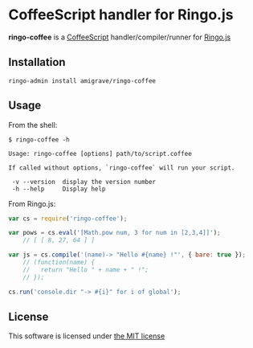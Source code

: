 CoffeeScript handler for Ringo.js
=================================

**ringo-coffee** is a [CoffeeScript](http://coffeescript.org) handler/compiler/runner for [Ringo.js](http://ringojs.org)

Installation
------------

    ringo-admin install amigrave/ringo-coffee

Usage
-----

From the shell:

    $ ringo-coffee -h

    Usage: ringo-coffee [options] path/to/script.coffee

    If called without options, `ringo-coffee` will run your script.

     -v --version  display the version number
     -h --help     Display help

From Ringo.js:

```javascript
var cs = require('ringo-coffee');

var pows = cs.eval('[Math.pow num, 3 for num in [2,3,4]]');
    // [ [ 8, 27, 64 ] ]

var js = cs.compile('(name)-> "Hello #{name} !"', { bare: true });
    // (function(name) {
    //   return "Hello " + name + " !";
    // });

cs.run('console.dir "-> #{i}" for i of global');
```

License
-------

This software is licensed under [the MIT license](http://opensource.org/licenses/MIT)
